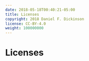 ```yaml
---
date: 2018-05-18T00:40:21-05:00
title: Licenses
copyright: 2018 Daniel F. Dickinson
license: CC-BY-4.0
weight: 100000000
---
```


# Licenses
